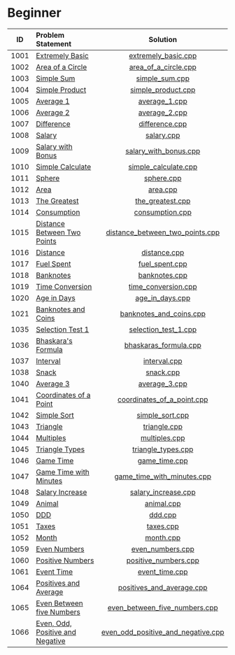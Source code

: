 # Beginner

|  ID  |          Problem Statement           |                Solution                |
|:----:|:-------------------------------------|:--------------------------------------:|
| 1001 | [Extremely Basic][]                  | [extremely_basic.cpp][]                |
| 1002 | [Area of a Circle][]                 | [area_of_a_circle.cpp][]               |
| 1003 | [Simple Sum][]                       | [simple_sum.cpp][]                     |
| 1004 | [Simple Product][]                   | [simple_product.cpp][]                 |
| 1005 | [Average 1][]                        | [average_1.cpp][]                      |
| 1006 | [Average 2][]                        | [average_2.cpp][]                      |
| 1007 | [Difference][]                       | [difference.cpp][]                     |
| 1008 | [Salary][]                           | [salary.cpp][]                         |
| 1009 | [Salary with Bonus][]                | [salary_with_bonus.cpp][]              |
| 1010 | [Simple Calculate][]                 | [simple_calculate.cpp][]               |
| 1011 | [Sphere][]                           | [sphere.cpp][]                         |
| 1012 | [Area][]                             | [area.cpp][]                           |
| 1013 | [The Greatest][]                     | [the_greatest.cpp][]                   |
| 1014 | [Consumption][]                      | [consumption.cpp][]                    |
| 1015 | [Distance Between Two Points][]      | [distance_between_two_points.cpp][]    |
| 1016 | [Distance][]                         | [distance.cpp][]                       |
| 1017 | [Fuel Spent][]                       | [fuel_spent.cpp][]                     |
| 1018 | [Banknotes][]                        | [banknotes.cpp][]                      |
| 1019 | [Time Conversion][]                  | [time_conversion.cpp][]                |
| 1020 | [Age in Days][]                      | [age_in_days.cpp][]                    |
| 1021 | [Banknotes and Coins][]              | [banknotes_and_coins.cpp][]            |
| 1035 | [Selection Test 1][]                 | [selection_test_1.cpp][]               |
| 1036 | [Bhaskara's Formula][]               | [bhaskaras_formula.cpp][]              |
| 1037 | [Interval][]                         | [interval.cpp][]                       |
| 1038 | [Snack][]                            | [snack.cpp][]                          |
| 1040 | [Average 3][]                        | [average_3.cpp][]                      |
| 1041 | [Coordinates of a Point][]           | [coordinates_of_a_point.cpp][]         |
| 1042 | [Simple Sort][]                      | [simple_sort.cpp][]                    |
| 1043 | [Triangle][]                         | [triangle.cpp][]                       |
| 1044 | [Multiples][]                        | [multiples.cpp][]                      |
| 1045 | [Triangle Types][]                   | [triangle_types.cpp][]                 |
| 1046 | [Game Time][]                        | [game_time.cpp][]                      |
| 1047 | [Game Time with Minutes][]           | [game_time_with_minutes.cpp][]         |
| 1048 | [Salary Increase][]                  | [salary_increase.cpp][]                |
| 1049 | [Animal][]                           | [animal.cpp][]                         |
| 1050 | [DDD][]                              | [ddd.cpp][]                            |
| 1051 | [Taxes][]                            | [taxes.cpp][]                          |
| 1052 | [Month][]                            | [month.cpp][]                          |
| 1059 | [Even Numbers][]                     | [even_numbers.cpp][]                   |
| 1060 | [Positive Numbers][]                 | [positive_numbers.cpp][]               |
| 1061 | [Event Time][]                       | [event_time.cpp][]                     |
| 1064 | [Positives and Average][]            | [positives_and_average.cpp][]          |
| 1065 | [Even Between five Numbers][]        | [even_between_five_numbers.cpp][]      |
| 1066 | [Even, Odd, Positive and Negative][] | [even_odd_positive_and_negative.cpp][] |

[Extremely Basic]:                  https://www.urionlinejudge.com.br/judge/en/problems/view/1001
[Area of a Circle]:                 https://www.urionlinejudge.com.br/judge/en/problems/view/1002
[Simple Sum]:                       https://www.urionlinejudge.com.br/judge/en/problems/view/1003
[Simple Product]:                   https://www.urionlinejudge.com.br/judge/en/problems/view/1004
[Average 1]:                        https://www.urionlinejudge.com.br/judge/en/problems/view/1005
[Average 2]:                        https://www.urionlinejudge.com.br/judge/en/problems/view/1006
[Difference]:                       https://www.urionlinejudge.com.br/judge/en/problems/view/1007
[Salary]:                           https://www.urionlinejudge.com.br/judge/en/problems/view/1008
[Salary with Bonus]:                https://www.urionlinejudge.com.br/judge/en/problems/view/1009
[Simple Calculate]:                 https://www.urionlinejudge.com.br/judge/en/problems/view/1010
[Sphere]:                           https://www.urionlinejudge.com.br/judge/en/problems/view/1011
[Area]:                             https://www.urionlinejudge.com.br/judge/en/problems/view/1012
[The Greatest]:                     https://www.urionlinejudge.com.br/judge/en/problems/view/1013
[Consumption]:                      https://www.urionlinejudge.com.br/judge/en/problems/view/1014
[Distance Between Two Points]:      https://www.urionlinejudge.com.br/judge/en/problems/view/1015
[Distance]:                         https://www.urionlinejudge.com.br/judge/en/problems/view/1016
[Fuel Spent]:                       https://www.urionlinejudge.com.br/judge/en/problems/view/1017
[Banknotes]:                        https://www.urionlinejudge.com.br/judge/en/problems/view/1018
[Time Conversion]:                  https://www.urionlinejudge.com.br/judge/en/problems/view/1019
[Age in Days]:                      https://www.urionlinejudge.com.br/judge/en/problems/view/1020
[Banknotes and Coins]:              https://www.urionlinejudge.com.br/judge/en/problems/view/1021
[Selection Test 1]:                 https://www.urionlinejudge.com.br/judge/en/problems/view/1035
[Bhaskara's Formula]:               https://www.urionlinejudge.com.br/judge/en/problems/view/1036
[Interval]:                         https://www.urionlinejudge.com.br/judge/en/problems/view/1037
[Snack]:                            https://www.urionlinejudge.com.br/judge/en/problems/view/1038
[Average 3]:                        https://www.urionlinejudge.com.br/judge/en/problems/view/1040
[Coordinates of a Point]:           https://www.urionlinejudge.com.br/judge/en/problems/view/1041
[Simple Sort]:                      https://www.urionlinejudge.com.br/judge/en/problems/view/1042
[Triangle]:                         https://www.urionlinejudge.com.br/judge/en/problems/view/1043
[Multiples]:                        https://www.urionlinejudge.com.br/judge/en/problems/view/1044
[Triangle Types]:                   https://www.urionlinejudge.com.br/judge/en/problems/view/1045
[Game Time]:                        https://www.urionlinejudge.com.br/judge/en/problems/view/1046
[Game Time with Minutes]:           https://www.urionlinejudge.com.br/judge/en/problems/view/1047
[Salary Increase]:                  https://www.urionlinejudge.com.br/judge/en/problems/view/1048
[Animal]:                           https://www.urionlinejudge.com.br/judge/en/problems/view/1049
[DDD]:                              https://www.urionlinejudge.com.br/judge/en/problems/view/1050
[Taxes]:                            https://www.urionlinejudge.com.br/judge/en/problems/view/1051
[Month]:                            https://www.urionlinejudge.com.br/judge/en/problems/view/1052
[Even Numbers]:                     https://www.urionlinejudge.com.br/judge/en/problems/view/1059
[Positive Numbers]:                 https://www.urionlinejudge.com.br/judge/en/problems/view/1060
[Event Time]:                       https://www.urionlinejudge.com.br/judge/en/problems/view/1061
[Positives and Average]:            https://www.urionlinejudge.com.br/judge/en/problems/view/1064
[Even Between five Numbers]:        https://www.urionlinejudge.com.br/judge/en/problems/view/1065
[Even, Odd, Positive and Negative]: https://www.urionlinejudge.com.br/judge/en/problems/view/1066

[extremely_basic.cpp]:                extremely_basic.cpp
[area_of_a_circle.cpp]:               area_of_a_circle.cpp
[simple_sum.cpp]:                     simple_sum.cpp
[simple_product.cpp]:                 simple_product.cpp
[average_1.cpp]:                      average_1.cpp
[average_2.cpp]:                      average_2.cpp
[difference.cpp]:                     difference.cpp
[salary.cpp]:                         salary.cpp
[salary_with_bonus.cpp]:              salary_with_bonus.cpp
[simple_calculate.cpp]:               simple_calculate.cpp
[sphere.cpp]:                         sphere.cpp
[area.cpp]:                           area.cpp
[the_greatest.cpp]:                   the_greatest.cpp
[consumption.cpp]:                    consumption.cpp
[distance_between_two_points.cpp]:    distance_between_two_points.cpp
[distance.cpp]:                       distance.cpp
[fuel_spent.cpp]:                     fuel_spent.cpp
[banknotes.cpp]:                      banknotes.cpp
[time_conversion.cpp]:                time_conversion.cpp
[age_in_days.cpp]:                    age_in_days.cpp
[banknotes_and_coins.cpp]:            banknotes_and_coins.cpp
[selection_test_1.cpp]:               selection_test_1.cpp
[bhaskaras_formula.cpp]:              bhaskaras_formula.cpp
[interval.cpp]:                       interval.cpp
[snack.cpp]:                          snack.cpp
[average_3.cpp]:                      average_3.cpp
[coordinates_of_a_point.cpp]:         coordinates_of_a_point.cpp
[simple_sort.cpp]:                    simple_sort.cpp
[triangle.cpp]:                       triangle.cpp
[multiples.cpp]:                      multiples.cpp
[triangle_types.cpp]:                 triangle_types.cpp
[game_time.cpp]:                      game_time.cpp
[game_time_with_minutes.cpp]:         game_time_with_minutes.cpp
[salary_increase.cpp]:                salary_increase.cpp
[animal.cpp]:                         animal.cpp
[ddd.cpp]:                            ddd.cpp
[taxes.cpp]:                          taxes.cpp
[month.cpp]:                          month.cpp
[even_numbers.cpp]:                   even_numbers.cpp
[positive_numbers.cpp]:               positive_numbers.cpp
[event_time.cpp]:                     event_time.cpp
[positives_and_average.cpp]:          positive_and_average.cpp
[even_between_five_numbers.cpp]:      even_between_five_numbers.cpp
[even_odd_positive_and_negative.cpp]: even_odd_positive_and_negative.cpp
